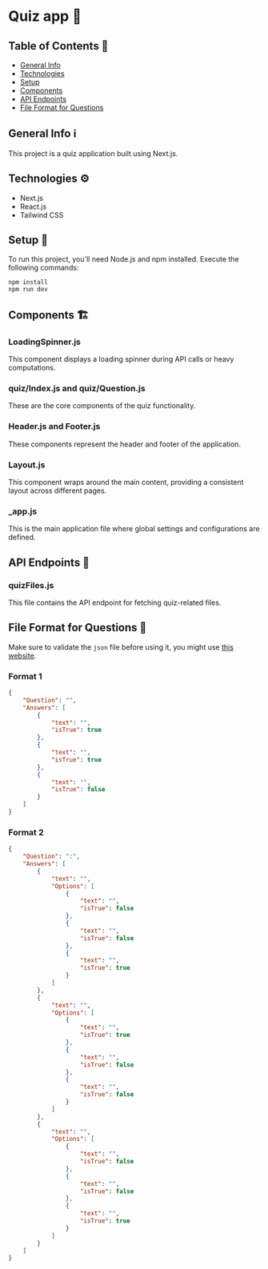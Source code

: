 # Quiz app 📄

## Table of Contents 📜
- [General Info](#general-info)
- [Technologies](#technologies)
- [Setup](#setup)
- [Components](#components)
- [API Endpoints](#api-endpoints)
- [File Format for Questions](#file-format-for-questions)

## General Info ℹ️
This project is a quiz application built using Next.js.

## Technologies ⚙️
- Next.js
- React.js
- Tailwind CSS

## Setup 🔧
To run this project, you'll need Node.js and npm installed. Execute the following commands:

```
npm install
npm run dev
```

## Components 🏗️

### LoadingSpinner.js
This component displays a loading spinner during API calls or heavy computations.

### quiz/Index.js and quiz/Question.js
These are the core components of the quiz functionality.

### Header.js and Footer.js
These components represent the header and footer of the application.

### Layout.js
This component wraps around the main content, providing a consistent layout across different pages.

### _app.js
This is the main application file where global settings and configurations are defined.

## API Endpoints 📡

### quizFiles.js
This file contains the API endpoint for fetching quiz-related files.

## File Format for Questions 📝

Make sure to validate the `json` file before using it, you might use [this website](https://jsonformatter.curiousconcept.com/).

### Format 1

```JSON
{
    "Question": "",
    "Answers": [
        {
            "text": "",
            "isTrue": true
        },
        {
            "text": "",
            "isTrue": true
        },
        {
            "text": "",
            "isTrue": false
        }
    ]
}
```

### Format 2

```JSON
{
    "Question": ":",
    "Answers": [
        {
            "text": "",
            "Options": [
                {
                    "text": "",
                    "isTrue": false
                },
                {
                    "text": "",
                    "isTrue": false
                },
                {
                    "text": "",
                    "isTrue": true
                }
            ]
        },
        {
            "text": "",
            "Options": [
                {
                    "text": "",
                    "isTrue": true
                },
                {
                    "text": "",
                    "isTrue": false
                },
                {
                    "text": "",
                    "isTrue": false
                }
            ]
        },
        {
            "text": "",
            "Options": [
                {
                    "text": "",
                    "isTrue": false
                },
                {
                    "text": "",
                    "isTrue": false
                },
                {
                    "text": "",
                    "isTrue": true
                }
            ]
        }
    ]
}
```
